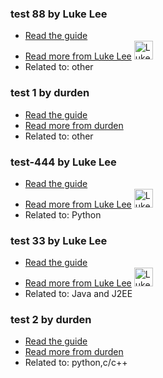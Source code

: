 ### test 88 by Luke Lee
- [Read the guide](/other/test-88?status=draft)
- [Read more from Luke Lee](/user/durden) <img src="https://avatars.githubusercontent.com/u/58063?v=3" width="30" height="30" alt="Luke Lee" />
- Related to: other

### test 1 by durden
- [Read the guide](/other/test-1?status=in-review)
- [Read more from durden](/user/durden)
- Related to: other

### test-444 by Luke Lee
- [Read the guide](/python/test-444?status=in-review)
- [Read more from Luke Lee](/user/durden) <img src="https://avatars.githubusercontent.com/u/58063?v=3" width="30" height="30" alt="Luke Lee" />
- Related to: Python

### test 33 by Luke Lee
- [Read the guide](/java-and-j2ee/test-33?status=in-review)
- [Read more from Luke Lee](/user/durden) <img src="https://avatars.githubusercontent.com/u/58063?v=3" width="30" height="30" alt="Luke Lee" />
- Related to: Java and J2EE

### test 2 by durden
- [Read the guide](/python/test-2?status=in-review)
- [Read more from durden](/user/durden)
- Related to: python,c/c++